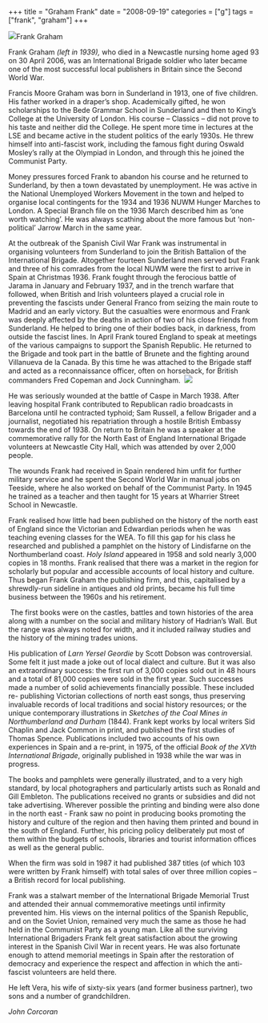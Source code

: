 +++
title = "Graham Frank"
date = "2008-09-19"
categories = ["g"]
tags = ["frank", "graham"]
+++

![](http://79.170.40.183/grahamstevenson.me.uk/images/stories/graham%20frank%201939.jpg)Frank Graham

Frank Graham _(left in 1939),_ who died in a Newcastle nursing home aged 93 on 30 April 2006, was an International Brigade soldier who later became one of the most successful local publishers in Britain since the Second World War.

Francis Moore Graham was born in Sunderland in 1913, one of five children. His father worked in a draper’s shop. Academically gifted, he won scholarships to the Bede Grammar School in Sunderland and then to King’s College at the University of London. His course – Classics – did not prove to his taste and neither did the College. He spent more time in lectures at the LSE and became active in the student politics of the early 1930s. He threw himself into anti-fascist work, including the famous fight during Oswald Mosley’s rally at the Olympiad in London, and through this he joined the Communist Party.

Money pressures forced Frank to abandon his course and he returned to Sunderland, by then a town devastated by unemployment. He was active in the National Unemployed Workers Movement in the town and helped to organise local contingents for the 1934 and 1936 NUWM Hunger Marches to London. A Special Branch file on the 1936 March described him as ‘one worth watching’. He was always scathing about the more famous but ‘non-political’ Jarrow March in the same year.

At the outbreak of the Spanish Civil War Frank was instrumental in organising volunteers from Sunderland to join the British Battalion of the International Brigade. Altogether fourteen Sunderland men served but Frank and three of his comrades from the local NUWM were the first to arrive in Spain at Christmas 1936. Frank fought through the ferocious battle of Jarama in January and February 1937, and in the trench warfare that followed, when British and Irish volunteers played a crucial role in preventing the fascists under General Franco from seizing the main route to Madrid and an early victory. But the casualties were enormous and Frank was deeply affected by the deaths in action of two of his close friends from Sunderland. He helped to bring one of their bodies back, in darkness, from outside the fascist lines. In April Frank toured England to speak at meetings of the various campaigns to support the Spanish Republic. He returned to the Brigade and took part in the battle of Brunete and the fighting around Villanueva de la Canada. By this time he was attached to the Brigade staff and acted as a reconnaissance officer, often on horseback, for British commanders Fred Copeman and Jock Cunningham.  ![](http://79.170.40.183/grahamstevenson.me.uk/images/stories/graham%20frank.jpg)

He was seriously wounded at the battle of Caspe in March 1938. After leaving hospital Frank contributed to Republican radio broadcasts in Barcelona until he contracted typhoid; Sam Russell, a fellow Brigader and a journalist, negotiated his repatriation through a hostile British Embassy towards the end of 1938. On return to Britain he was a speaker at the commemorative rally for the North East of England International Brigade volunteers at Newcastle City Hall, which was attended by over 2,000 people.

The wounds Frank had received in Spain rendered him unfit for further military service and he spent the Second World War in manual jobs on Teeside, where he also worked on behalf of the Communist Party. In 1945 he trained as a teacher and then taught for 15 years at Wharrier Street School in Newcastle.

Frank realised how little had been published on the history of the north east of England since the Victorian and Edwardian periods when he was teaching evening classes for the WEA. To fill this gap for his class he researched and published a pamphlet on the history of Lindisfarne on the Northumberland coast. _Holy Island_ appeared in 1958 and sold nearly 3,000 copies in 18 months. Frank realised that there was a market in the region for scholarly but popular and accessible accounts of local history and culture. Thus began Frank Graham the publishing firm, and this, capitalised by a shrewdly-run sideline in antiques and old prints, became his full time business between the 1960s and his retirement.

 The first books were on the castles, battles and town histories of the area along with a number on the social and military history of Hadrian’s Wall. But the range was always noted for width, and it included railway studies and the history of the mining trades unions.

His publication of _Larn Yersel Geordie_ by Scott Dobson was controversial. Some felt it just made a joke out of local dialect and culture. But it was also an extraordinary success: the first run of 3,000 copies sold out in 48 hours and a total of 81,000 copies were sold in the first year. Such successes made a number of solid achievements financially possible. These included re- publishing Victorian collections of north east songs, thus preserving invaluable records of local traditions and social history resources; or the unique contemporary illustrations in _Sketches of the Coal Mines in Northumberland and Durham_ (1844). Frank kept works by local writers Sid Chaplin and Jack Common in print, and published the first studies of Thomas Spence. Publications included two accounts of his own experiences in Spain and a re-print, in 1975, of the official _Book of the XVth International Brigade_, originally published in 1938 while the war was in progress.

The books and pamphlets were generally illustrated, and to a very high standard, by local photographers and particularly artists such as Ronald and Gill Embleton. The publications received no grants or subsidies and did not take advertising. Wherever possible the printing and binding were also done in the north east - Frank saw no point in producing books promoting the history and culture of the region and then having them printed and bound in the south of England. Further, his pricing policy deliberately put most of them within the budgets of schools, libraries and tourist information offices as well as the general public.

When the firm was sold in 1987 it had published 387 titles (of which 103 were written by Frank himself) with total sales of over three million copies – a British record for local publishing.

Frank was a stalwart member of the International Brigade Memorial Trust and attended their annual commemorative meetings until infirmity prevented him. His views on the internal politics of the Spanish Republic, and on the Soviet Union, remained very much the same as those he had held in the Communist Party as a young man. Like all the surviving International Brigaders Frank felt great satisfaction about the growing interest in the Spanish Civil War in recent years. He was also fortunate enough to attend memorial meetings in Spain after the restoration of democracy and experience the respect and affection in which the anti-fascist volunteers are held there.

He left Vera, his wife of sixty-six years (and former business partner), two sons and a number of grandchildren.

_John Corcoran_
